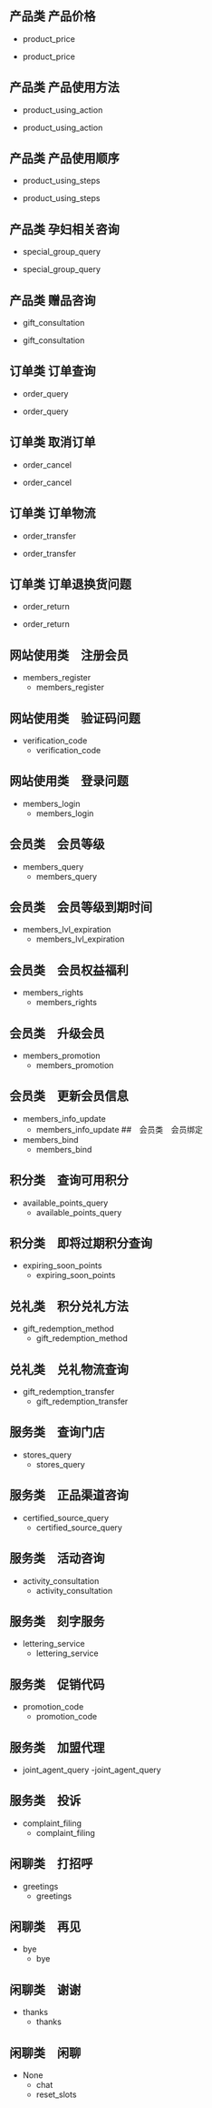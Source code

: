 ## 产品类 产品价格
* product_price
 - product_price
## 产品类 产品使用方法
* product_using_action
 - product_using_action
## 产品类 产品使用顺序
* product_using_steps
 - product_using_steps
## 产品类 孕妇相关咨询
* special_group_query
 - special_group_query
## 产品类 赠品咨询
* gift_consultation
 - gift_consultation


## 订单类 订单查询
* order_query
 - order_query
## 订单类 取消订单
* order_cancel
 - order_cancel
## 订单类 订单物流
* order_transfer
 - order_transfer
## 订单类 订单退换货问题
* order_return
 - order_return

## 网站使用类　注册会员
* members_register
  - members_register
## 网站使用类　验证码问题
* verification_code
  - verification_code
## 网站使用类　登录问题
* members_login
  - members_login
  
## 会员类　会员等级
* members_query
  - members_query
## 会员类　会员等级到期时间
* members_lvl_expiration
  - members_lvl_expiration
## 会员类　会员权益福利
* members_rights
  - members_rights
## 会员类　升级会员
* members_promotion
  - members_promotion 
## 会员类　更新会员信息
* members_info_update
  - members_info_update
##　会员类　会员绑定
* members_bind
  - members_bind
  
## 积分类　查询可用积分
* available_points_query
  - available_points_query
## 积分类　即将过期积分查询
* expiring_soon_points
  - expiring_soon_points
## 兑礼类　积分兑礼方法
* gift_redemption_method
  - gift_redemption_method
## 兑礼类　兑礼物流查询
* gift_redemption_transfer
  - gift_redemption_transfer

## 服务类　查询门店
* stores_query
  - stores_query
## 服务类　正品渠道咨询
* certified_source_query
  - certified_source_query
## 服务类　活动咨询
* activity_consultation
  - activity_consultation
## 服务类　刻字服务
* lettering_service
  - lettering_service
## 服务类　促销代码
* promotion_code
  - promotion_code
## 服务类　加盟代理
* joint_agent_query
  -joint_agent_query
## 服务类　投诉
* complaint_filing
  - complaint_filing

## 闲聊类　打招呼
* greetings
  - greetings
## 闲聊类　再见
* bye
  - bye
## 闲聊类　谢谢
* thanks
  - thanks
## 闲聊类　闲聊
* None
  - chat
  - reset_slots